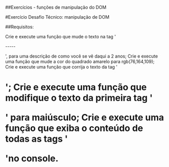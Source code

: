 ##Exercícios - funções de manipulação do DOM

#Exercício Desafio Técnico: manipulação de DOM

##Requisitos:

Crie e execute uma função que mude o texto na tag '<p>-----</p>', para uma descrição de como você se vê daqui a 2 anos;
Crie e execute uma função que mude a cor do quadrado amarelo para rgb(76,164,109);
Crie e execute uma função que corrija o texto da tag '<h1>';
Crie e execute uma função que modifique o texto da primeira tag '<p>' para maiúsculo;
Crie e execute uma função que exiba o conteúdo de todas as tags '<p>'no console.
